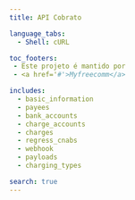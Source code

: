 ```yaml
---
title: API Cobrato

language_tabs:
  - Shell: cURL

toc_footers:
 - Este projeto é mantido por
 - <a href='#'>Myfreecomm</a>

includes:
  - basic_information
  - payees
  - bank_accounts
  - charge_accounts
  - charges
  - regress_cnabs
  - webhook
  - payloads
  - charging_types

search: true
---
```

